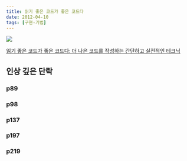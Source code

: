 ```yaml
---
title: 읽기 좋은 코드가 좋은 코드다
date: 2012-04-10
tags: [구현-기법]
---
```


![](https://image.yes24.com/momo/TopCate178/MidCate10/17793676.jpg)

[읽기 좋은 코드가 좋은 코드다: 더 나은 코드를 작성하는 간단하고 실전적인 테크닉](http://www.yes24.com/Product/Goods/6692314)

## 인상 깊은 단락

### p89

### p98

### p137

### p197

### p219
